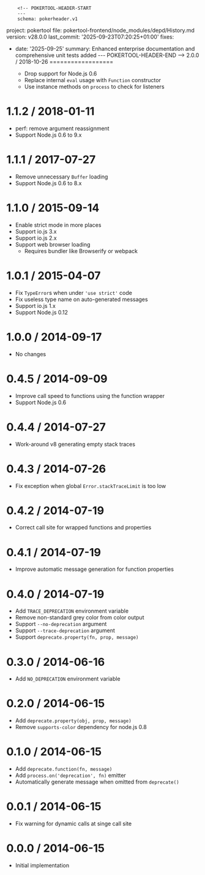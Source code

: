         <!-- POKERTOOL-HEADER-START
        ---
        schema: pokerheader.v1
project: pokertool
file: pokertool-frontend/node_modules/depd/History.md
version: v28.0.0
last_commit: '2025-09-23T07:20:25+01:00'
fixes:
- date: '2025-09-25'
  summary: Enhanced enterprise documentation and comprehensive unit tests added
        ---
        POKERTOOL-HEADER-END -->
2.0.0 / 2018-10-26
==================

  * Drop support for Node.js 0.6
  * Replace internal `eval` usage with `Function` constructor
  * Use instance methods on `process` to check for listeners

1.1.2 / 2018-01-11
==================

  * perf: remove argument reassignment
  * Support Node.js 0.6 to 9.x

1.1.1 / 2017-07-27
==================

  * Remove unnecessary `Buffer` loading
  * Support Node.js 0.6 to 8.x

1.1.0 / 2015-09-14
==================

  * Enable strict mode in more places
  * Support io.js 3.x
  * Support io.js 2.x
  * Support web browser loading
    - Requires bundler like Browserify or webpack

1.0.1 / 2015-04-07
==================

  * Fix `TypeError`s when under `'use strict'` code
  * Fix useless type name on auto-generated messages
  * Support io.js 1.x
  * Support Node.js 0.12

1.0.0 / 2014-09-17
==================

  * No changes

0.4.5 / 2014-09-09
==================

  * Improve call speed to functions using the function wrapper
  * Support Node.js 0.6

0.4.4 / 2014-07-27
==================

  * Work-around v8 generating empty stack traces

0.4.3 / 2014-07-26
==================

  * Fix exception when global `Error.stackTraceLimit` is too low

0.4.2 / 2014-07-19
==================

  * Correct call site for wrapped functions and properties

0.4.1 / 2014-07-19
==================

  * Improve automatic message generation for function properties

0.4.0 / 2014-07-19
==================

  * Add `TRACE_DEPRECATION` environment variable
  * Remove non-standard grey color from color output
  * Support `--no-deprecation` argument
  * Support `--trace-deprecation` argument
  * Support `deprecate.property(fn, prop, message)`

0.3.0 / 2014-06-16
==================

  * Add `NO_DEPRECATION` environment variable

0.2.0 / 2014-06-15
==================

  * Add `deprecate.property(obj, prop, message)`
  * Remove `supports-color` dependency for node.js 0.8

0.1.0 / 2014-06-15
==================

  * Add `deprecate.function(fn, message)`
  * Add `process.on('deprecation', fn)` emitter
  * Automatically generate message when omitted from `deprecate()`

0.0.1 / 2014-06-15
==================

  * Fix warning for dynamic calls at singe call site

0.0.0 / 2014-06-15
==================

  * Initial implementation
